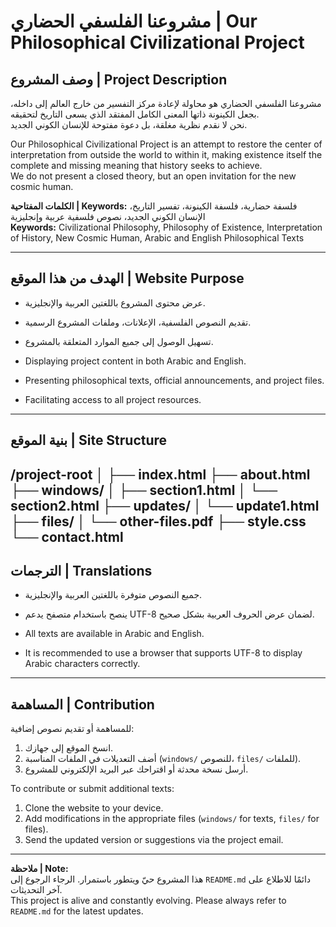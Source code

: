 # مشروعنا الفلسفي الحضاري | Our Philosophical Civilizational Project

## وصف المشروع | Project Description
مشروعنا الفلسفي الحضاري هو محاولة لإعادة مركز التفسير من خارج العالم إلى داخله، بجعل الكينونة ذاتها المعنى الكامل المفتقد الذي يسعى التاريخ لتحقيقه.  
نحن لا نقدم نظرية مغلقة، بل دعوة مفتوحة للإنسان الكوني الجديد.  

Our Philosophical Civilizational Project is an attempt to restore the center of interpretation from outside the world to within it, making existence itself the complete and missing meaning that history seeks to achieve.  
We do not present a closed theory, but an open invitation for the new cosmic human.

**الكلمات المفتاحية | Keywords:** فلسفة حضارية، فلسفة الكينونة، تفسير التاريخ، الإنسان الكوني الجديد، نصوص فلسفية عربية وإنجليزية  
**Keywords:** Civilizational Philosophy, Philosophy of Existence, Interpretation of History, New Cosmic Human, Arabic and English Philosophical Texts

---

## الهدف من هذا الموقع | Website Purpose
- عرض محتوى المشروع باللغتين العربية والإنجليزية.  
- تقديم النصوص الفلسفية، الإعلانات، وملفات المشروع الرسمية.  
- تسهيل الوصول إلى جميع الموارد المتعلقة بالمشروع.

- Displaying project content in both Arabic and English.  
- Presenting philosophical texts, official announcements, and project files.  
- Facilitating access to all project resources.

---

## بنية الموقع | Site Structure

/project-root
│
├── index.html
├── about.html
├── windows/
│ ├── section1.html
│ └── section2.html
├── updates/
│ └── update1.html
├── files/
│ └── other-files.pdf
├── style.css
└── contact.html
---

## الترجمات | Translations
- جميع النصوص متوفرة باللغتين العربية والإنجليزية.  
- ينصح باستخدام متصفح يدعم UTF-8 لضمان عرض الحروف العربية بشكل صحيح.

- All texts are available in Arabic and English.  
- It is recommended to use a browser that supports UTF-8 to display Arabic characters correctly.

---

## المساهمة | Contribution
للمساهمة أو تقديم نصوص إضافية:  
1. انسخ الموقع إلى جهازك.  
2. أضف التعديلات في الملفات المناسبة (`windows/` للنصوص، `files/` للملفات).  
3. أرسل نسخة محدثة أو اقتراحك عبر البريد الإلكتروني للمشروع.

To contribute or submit additional texts:  
1. Clone the website to your device.  
2. Add modifications in the appropriate files (`windows/` for texts, `files/` for files).  
3. Send the updated version or suggestions via the project email.

---

**ملاحظة | Note:**  
هذا المشروع حيّ ويتطور باستمرار. الرجاء الرجوع إلى `README.md` دائمًا للاطلاع على آخر التحديثات.  
This project is alive and constantly evolving. Please always refer to `README.md` for the latest updates.


